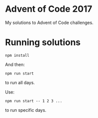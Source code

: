 # Advent of Code 2017

My solutions to Advent of Code challenges.

# Running solutions

```
npm install
```

And then:
```
npm run start
```
to run all days.

Use:
```
npm run start -- 1 2 3 ...
```
to run specific days.